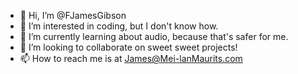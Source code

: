 - 👋 Hi, I’m @FJamesGibson
- 👀 I’m interested in coding, but I don't know how.
- 🌱 I’m currently learning about audio, because that's safer for me.
- 💞️ I’m looking to collaborate on sweet sweet projects!
- 📫 How to reach me is at James@Mei-lanMaurits.com

<!---
FJamesGibson/FJamesGibson is a ✨ special ✨ repository because its `README.md` (this file) appears on your GitHub profile.
You can click the Preview link to take a look at your changes.
--->
